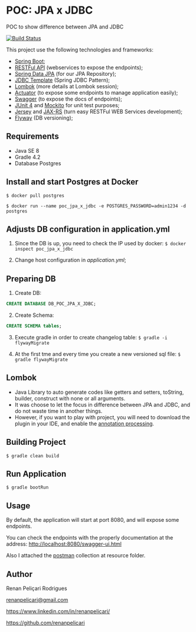 # POC: JPA x JDBC
POC to show difference between JPA and JDBC

[![Build Status](https://travis-ci.org/renanpelicari/jpa_x_jdbc.svg?branch=master)](https://travis-ci.org/renanpelicari/jpa_x_jdbc)

This project use the following technologies and frameworks:
* [Spring Boot](https://projects.spring.io/spring-boot/);
* [RESTFul API](https://restfulapi.net/) (webservices to expose the endpoints);
* [Spring Data JPA](https://projects.spring.io/spring-data-jpa/) (for our JPA Repository);
* [JDBC Template](https://docs.spring.io/spring/docs/current/javadoc-api/org/springframework/jdbc/core/JdbcTemplate.html) (Spring JDBC Pattern);
* [Lombok](https://projectlombok.org/) (more details at Lombok session);
* [Actuator](https://spring.io/guides/gs/actuator-service/) (to expose some endpoints to manage application easily);
* [Swagger](https://swagger.io/) (to expose the docs of endpoints);
* [JUnit 4](http://junit.org/junit4/) and [Mockito](http://site.mockito.org/) for unit test purposes;
* [Jersey](https://jersey.github.io/) and [JAX-RS](https://github.com/jax-rs) (turn easy RESTFul WEB Services development);
* [Flyway](https://flywaydb.org/) (DB versioning);

## Requirements
* Java SE 8
* Gradle 4.2
* Database Postgres

## Install and start Postgres at Docker
`$ docker pull postgres`

`$ docker run --name poc_jpa_x_jdbc -e POSTGRES_PASSWORD=admin1234 -d postgres`

## Adjusts DB configuration in application.yml
1. Since the DB is up, you need to check the IP used by docker:
`$ docker inspect poc_jpa_x_jdbc`

2. Change host configuration in *application.yml*;

## Preparing DB
1. Create DB: 
```SQL
CREATE DATABASE DB_POC_JPA_X_JDBC;
```
2. Create Schema:
```SQL
CREATE SCHEMA tables;
```
3. Execute gradle in order to create changelog table:
`$ gradle -i flywayMigrate`

4. At the first tme and every time you create a new versioned sql file:
`$ gradle flywayMigrate`

## Lombok
* Java Library to auto generate codes like getters and setters, toString, builder, construct with none or all arguments.
* It was choose to let the focus in difference between JPA and JDBC, and do not waste time in another things.
* However, if you want to play with project, you will need to download the plugin in your IDE, and enable the [annotation processing](https://www.jetbrains.com/help/idea/annotation-processors.html).

## Building Project
`$ gradle clean build`

## Run Application
`$ gradle bootRun`

## Usage
By default, the application will start at port 8080, and will expose some endpoints.

You can check the endpoints with the properly documentation at the address:
[http://localhost:8080/swagger-ui.html](http://localhost:8080/swagger-ui.html)

Also I attached the [postman](https://www.getpostman.com/) collection at resource folder.

## Author
Renan Peliçari Rodrigues

renanpelicari@gmail.com

https://www.linkedin.com/in/renanpelicari/

https://github.com/renanpelicari
